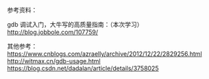 参考资料：

gdb 调试入门，大牛写的高质量指南：（本次学习）
http://blog.jobbole.com/107759/

其他参考：
https://www.cnblogs.com/azraelly/archive/2012/12/22/2829256.html
http://witmax.cn/gdb-usage.html
https://blog.csdn.net/dadalan/article/details/3758025